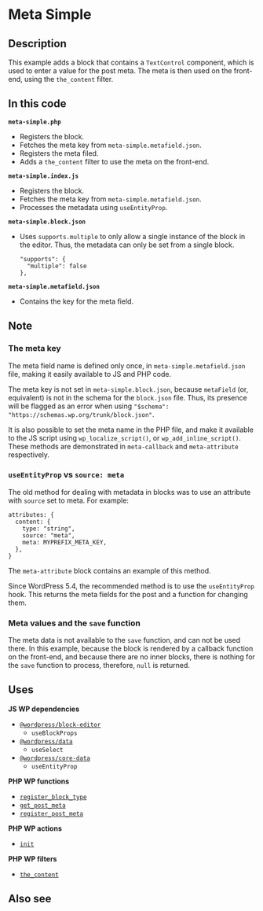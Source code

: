 # Meta Simple

## Description

This example adds a block that contains a `TextControl` component, which is used to enter a value for the post meta. The meta is then used on the front-end, using the `the_content` filter.

## In this code

**`meta-simple.php`**

- Registers the block.
- Fetches the meta key from `meta-simple.metafield.json`.
- Registers the meta filed.
- Adds a `the_content` filter to use the meta on the front-end.

**`meta-simple.index.js`**

- Registers the block.
- Fetches the meta key from `meta-simple.metafield.json`.
- Processes the metadata using `useEntityProp`.

**`meta-simple.block.json`**

- Uses `supports.multiple` to only allow a single instance of the block in the editor. Thus, the metadata can only be set from a single block.

      "supports": {
        "multiple": false
      },

**`meta-simple.metafield.json`**

- Contains the key for the meta field.

## Note

### The meta key

The meta field name is defined only once, in `meta-simple.metafield.json` file, making it easily available to JS and PHP code.

The meta key is not set in `meta-simple.block.json`, because `metaField` (or, equivalent) is not in the schema for the `block.json` file. Thus, its presence will be flagged as an error when using `"$schema": "https://schemas.wp.org/trunk/block.json"`.

It is also possible to set the meta name in the PHP file, and make it available to the JS script using `wp_localize_script()`, or `wp_add_inline_script()`. These methods are demonstrated in `meta-callback` and `meta-attribute` respectively.

### `useEntityProp` vs `source: meta`

The old method for dealing with metadata in blocks was to use an attribute with `source` set to meta. For example:

    attributes: {
      content: {
        type: "string",
        source: "meta",
        meta: MYPREFIX_META_KEY,
      },
    }

The `meta-attribute` block contains an example of this method.

Since WordPress 5.4, the recommended method is to use the `useEntityProp` hook. This returns the meta fields for the post and a function for changing them.

### Meta values and the `save` function

The meta data is not available to the `save` function, and can not be used there. In this example, because the block is rendered by a callback function on the front-end, and because there are no inner blocks, there is nothing for the `save` function to process, therefore, `null` is returned.

## Uses

**JS WP dependencies**

- [`@wordpress/block-editor`](https://developer.wordpress.org/block-editor/reference-guides/packages/packages-block-editor/)
  - `useBlockProps`
- [`@wordpress/data`](https://developer.wordpress.org/block-editor/reference-guides/packages/packages-data/)
  - `useSelect`
- [`@wordpress/core-data`](https://developer.wordpress.org/block-editor/reference-guides/packages/packages-core-data/)
  - `useEntityProp`

**PHP WP functions**

- [`register_block_type`](https://developer.wordpress.org/reference/functions/register_block_type/)
- [`get_post_meta`](https://developer.wordpress.org/reference/functions/get_post_meta/)
- [`register_post_meta`](https://developer.wordpress.org/reference/functions/register_post_meta/)

**PHP WP actions**

- [`init`](https://developer.wordpress.org/reference/hooks/init/)

**PHP WP filters**

- [`the_content`](https://developer.wordpress.org/reference/functions/the_content/)

## Also see
